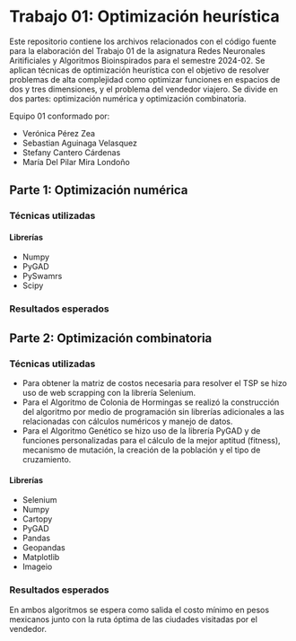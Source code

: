 # Trabajo 01: Optimización heurística
Este repositorio contiene los archivos relacionados con el código fuente para la elaboración del Trabajo 01 de la asignatura Redes Neuronales Aritificiales y Algoritmos Bioinspirados para el semestre 2024-02. Se aplican técnicas de optimización heurística con el objetivo de resolver problemas de alta complejidad como optimizar funciones en espacios de dos y tres dimensiones, y el problema del vendedor viajero. Se divide en dos partes: optimización numérica y optimización combinatoria. 

Equipo 01 conformado por: 
* Verónica Pérez Zea
* Sebastian Aguinaga Velasquez
* Stefany Cantero Cárdenas
* María Del Pilar Mira Londoño

## Parte 1: Optimización numérica

### Técnicas utilizadas

#### Librerías 
* Numpy
* PyGAD
* PySwamrs
* Scipy

### Resultados esperados

## Parte 2: Optimización combinatoria

### Técnicas utilizadas

* Para obtener la matriz de costos necesaria para resolver el TSP se hizo uso de web scrapping con la librería Selenium.
* Para el Algoritmo de Colonia de Hormingas se realizó la construcción del algoritmo por medio de programación sin librerías adicionales a las relacionadas con cálculos numéricos y manejo de datos.
* Para el Algoritmo Genético se hizo uso de la librería PyGAD y de funciones personalizadas para el cálculo de la mejor aptitud (fitness), mecanismo de mutación, la creación de la población y el tipo de cruzamiento.  

#### Librerías

* Selenium
* Numpy
* Cartopy
* PyGAD
* Pandas
* Geopandas
* Matplotlib
* Imageio
  
### Resultados esperados

En ambos algoritmos se espera como salida el costo mínimo en pesos mexicanos junto con la ruta óptima de las ciudades visitadas por el vendedor. 
